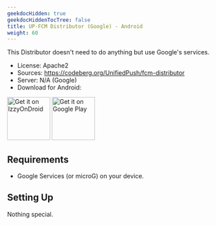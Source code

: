 ```yaml
---
geekdocHidden: true
geekdocHiddenTocTree: false
title: UP-FCM Distributor (Google) - Android
weight: 60
---
```


This Distributor doesn't need to do anything but use Google's services.

* License: Apache2
* Sources: <https://codeberg.org/UnifiedPush/fcm-distributor>
* Server: N/A (Google)
* Download for Android:

[<img alt="Get it on IzzyOnDroid" src="/img/IzzyOnDroid.png" height=100 >](https://apt.izzysoft.de/fdroid/index/apk/org.unifiedpush.distributor.fcm)
[<img alt="Get it on Google Play" src="/img/google-play-badge.png" height=100>](https://play.google.com/store/apps/details?id=org.unifiedpush.distributor.fcm)

## Requirements

* Google Services (or microG) on your device.

## Setting Up

Nothing special.
